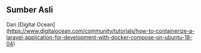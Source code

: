 ## Sumber Asli

Dari [Digital Ocean] (https://www.digitalocean.com/community/tutorials/how-to-containerize-a-laravel-application-for-development-with-docker-compose-on-ubuntu-18-04)
